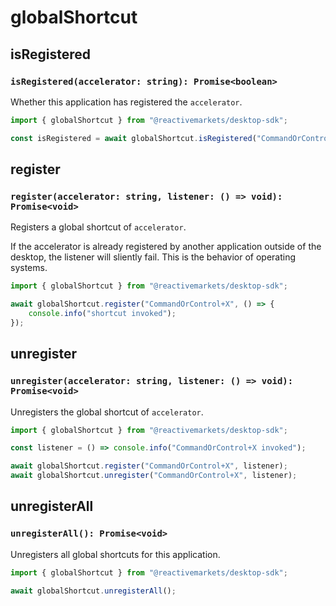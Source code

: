 # globalShortcut

## isRegistered <Badge text="M" type="warning" vertical="middle" />

### `isRegistered(accelerator: string): Promise<boolean>`

Whether this application has registered the `accelerator`.

```ts
import { globalShortcut } from "@reactivemarkets/desktop-sdk";

const isRegistered = await globalShortcut.isRegistered("CommandOrControl+X");
```

## register <Badge text="M" type="warning" vertical="middle" />

### `register(accelerator: string, listener: () => void): Promise<void>`

Registers a global shortcut of `accelerator`.

If the accelerator is already registered by another application outside of the desktop, the listener will sliently fail. This is the behavior of operating systems.

```ts
import { globalShortcut } from "@reactivemarkets/desktop-sdk";

await globalShortcut.register("CommandOrControl+X", () => {
    console.info("shortcut invoked");
});
```

## unregister <Badge text="M" type="warning" vertical="middle" />

### `unregister(accelerator: string, listener: () => void): Promise<void>`

Unregisters the global shortcut of `accelerator`.

```ts
import { globalShortcut } from "@reactivemarkets/desktop-sdk";

const listener = () => console.info("CommandOrControl+X invoked");

await globalShortcut.register("CommandOrControl+X", listener);
await globalShortcut.unregister("CommandOrControl+X", listener);
```

## unregisterAll <Badge text="M" type="warning" vertical="middle" />

### `unregisterAll(): Promise<void>`

Unregisters all global shortcuts for this application.

```ts
import { globalShortcut } from "@reactivemarkets/desktop-sdk";

await globalShortcut.unregisterAll();
```
